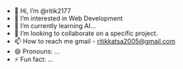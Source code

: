 - 👋 Hi, I’m @ritik2177
- 👀 I’m interested in Web Development
- 🌱 I’m currently learning AI...
- 💞️ I’m looking to collaborate on a specific project.
- 📫 How to reach me gmail - ritikkatsa2005@gmail.com
- 😄 Pronouns: ...
- ⚡ Fun fact: ...

<!---
ritik2177/ritik2177 is a ✨ special ✨ repository because its `README.md` (this file) appears on your GitHub profile.
You can click the Preview link to take a look at your changes.
--->
